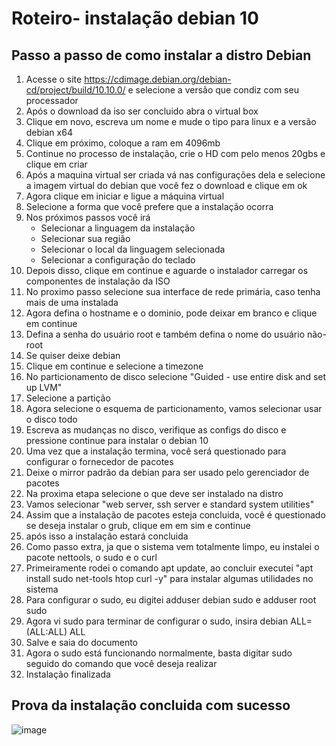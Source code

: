 # Roteiro- instalação debian 10
## Passo a passo de como instalar a distro Debian
1. Acesse o site https://cdimage.debian.org/debian-cd/project/build/10.10.0/ e selecione a versão que condiz com seu processador
2. Após o download da iso ser concluido abra o virtual box
3. Clique em novo, escreva um nome e mude o tipo para linux e a versão debian x64
4. Clique em próximo, coloque a ram em 4096mb
5. Continue no processo de instalação, crie o HD com pelo menos 20gbs e clique em criar
6. Após a maquina virtual ser criada vá nas configurações dela e selecione a imagem virtual do debian que você fez o download e clique em ok
7. Agora clique em iniciar e ligue a máquina virtual
8. Selecione a forma que você prefere que a instalação ocorra
9. Nos próximos passos você irá
   - Selecionar a linguagem da instalação
   - Selecionar sua região
   - Selecionar o local da linguagem selecionada
   - Selecionar a configuração do teclado
10. Depois disso, clique em continue e aguarde o instalador carregar os componentes de instalação da ISO
11. No proximo passo selecione sua interface de rede primária, caso tenha mais de uma instalada
12. Agora defina o hostname e o dominio, pode deixar em branco e clique em continue
13. Defina a senha do usuário root e também defina o nome do usuário não-root
14. Se quiser deixe debian
15. Clique em continue e selecione a timezone
16. No particionamento de disco selecione "Guided - use entire disk and set up LVM"
17. Selecione a partição
18. Agora selecione o esquema de particionamento, vamos selecionar usar o disco todo
19. Escreva as mudanças no disco, verifique as configs do disco e pressione continue para instalar o debian 10
20. Uma vez que a instalação termina, você será questionado para configurar o fornecedor de pacotes
21. Deixe o mirror padrão da debian para ser usado pelo gerenciador de pacotes
22. Na proxima etapa selecione o que deve ser instalado na distro
23. Vamos selecionar "web server, ssh server e standard system utilities"
24. Assim que a instalação de pacotes esteja concluida, você é questionado se deseja instalar o grub, clique em em sim e continue
25. após isso a instalação estará concluida
26. Como passo extra, ja que o sistema vem totalmente limpo, eu instalei o pacote nettools, o sudo e o curl
27. Primeiramente rodei o comando apt update, ao concluir executei "apt install sudo net-tools htop curl -y" para instalar algumas utilidades no sistema
28. Para configurar o sudo, eu digitei adduser debian sudo e adduser root sudo
29. Agora vi sudo para terminar de configurar o sudo, insira debian ALL=(ALL:ALL) ALL
30. Salve e saia do documento
31. Agora o sudo está funcionando normalmente, basta digitar sudo seguido do comando que você deseja realizar
32. Instalação finalizada
## Prova da instalação concluida com sucesso
![image](https://user-images.githubusercontent.com/54211710/130354546-82570795-a9b4-4048-933c-5dc53f0e8d29.png)
